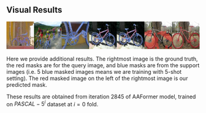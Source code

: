 ## Visual Results

![example](./bicycle-5-shot.jpg)

Here we provide additional results. The rightmost image is the ground truth, the red masks are for the query image, and blue masks are from the support images (i.e. 5 blue masked images means we are training with 5-shot setting). The red masked image on the left of the rightmost image is our predicted mask.

These results are obtained from iteration 2845 of AAFormer model, trained on $PASCAL-5^i$ dataset at $i=0$ fold.
